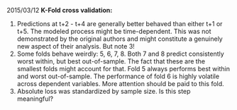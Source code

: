 2015/03/12 __K-Fold cross validation:__ 

1. Predictions at t+2 - t+4 are generally better behaved than
    either t+1 or t+5. The modeled process might be time-dependent. This was not demonstrated by the original authors and might constitute a genuinely new aspect of their analysis. But note 3!
2. Some folds behave weirdly: 5, 6, 7, 8. Both 7 and 8 predict 
    consistently worst within, but best out-of-sample. The fact that these are the smallest folds might account for that. Fold 5 always performs best within and worst out-of-sample. The performance of fold 6 is highly volatile across dependent variables. More attention should be paid to this fold.
3. Absolute loss was standardized by sample size. Is this step  
    meaningful?

